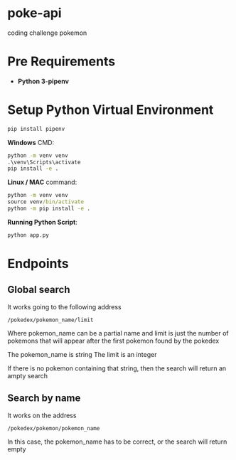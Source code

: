 # poke-api
coding challenge pokemon


# Pre Requirements
* **Python 3**-**pipenv**

# Setup Python Virtual Environment #
```cmd
pip install pipenv
```
**Windows** CMD:
```cmd
python -m venv venv
.\venv\Scripts\activate
pip install -e .
```
**Linux / MAC** command:
```cmd
python -m venv venv
source venv/bin/activate
python -m pip install -e .
```

**Running Python Script**:
```cmd
python app.py
```
# Endpoints

## Global search
It works going to the following address 
```
/pokedex/pokemon_name/limit
```

  Where pokemon_name can be a partial name and limit is just the number of pokemons that will appear after the first pokemon found by the pokedex

  The pokemon_name is string
  The limit is an integer

  If there is no pokemon containing that string, then the search will return an ampty search

## Search by name
It works on the address 
```
/pokedex/pokemon/pokemon_name
```
  In this case, the pokemon_name has to be correct, or the search will return empty
